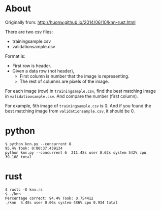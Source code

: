 # About

Originally from: http://huonw.github.io/2014/06/10/knn-rust.html

There are two csv files:

* trainingsample.csv
* validationsample.csv

Format is:

* First row is header.
* Given a data row (not header),
    * First column is number that the image is representing.
    * The rest of columns are pixels of the image.

For each image (row) in `trainingsample.csv`, find the best matching image in `validationsample.csv`.
And compare the number (first column).

For example, 5th image of `trainingsample.csv` is 0. And if you found the best matching image from `validationsample.csv`, 
it should be 0.


# python

    $ python knn.py --concurrent 6
    95.4% Took: 0:00:37.439134
    python knn.py --concurrent 6  211.48s user 0.62s system 542% cpu 39.108 total
    
# rust

    $ rustc -O knn.rs
    $ ./knn
    Percentage correct: 94.4% Took: 0.754412
    ./knn  4.48s user 0.06s system 486% cpu 0.934 total
    
